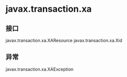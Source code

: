 # javax.transaction.xa

## 接口

javax.transaction.xa.XAResource
javax.transaction.xa.Xid

## 异常

javax.transaction.xa.XAException




